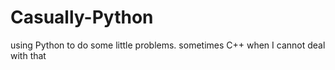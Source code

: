 # Casually-Python
using Python to do some little problems. sometimes C++ when I cannot deal with that
